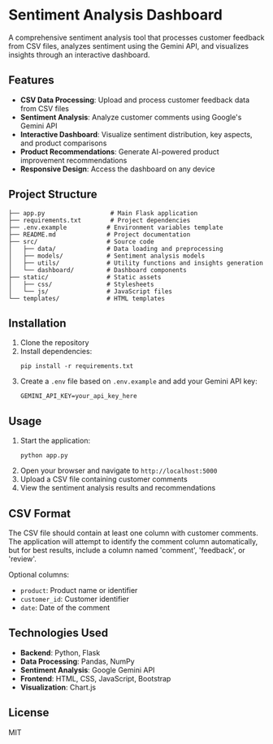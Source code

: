 # Sentiment Analysis Dashboard

A comprehensive sentiment analysis tool that processes customer feedback from CSV files, analyzes sentiment using the Gemini API, and visualizes insights through an interactive dashboard.

## Features

- **CSV Data Processing**: Upload and process customer feedback data from CSV files
- **Sentiment Analysis**: Analyze customer comments using Google's Gemini API
- **Interactive Dashboard**: Visualize sentiment distribution, key aspects, and product comparisons
- **Product Recommendations**: Generate AI-powered product improvement recommendations
- **Responsive Design**: Access the dashboard on any device

## Project Structure

```
├── app.py                  # Main Flask application
├── requirements.txt        # Project dependencies
├── .env.example           # Environment variables template
├── README.md              # Project documentation
├── src/                   # Source code
│   ├── data/              # Data loading and preprocessing
│   ├── models/            # Sentiment analysis models
│   ├── utils/             # Utility functions and insights generation
│   └── dashboard/         # Dashboard components
├── static/                # Static assets
│   ├── css/               # Stylesheets
│   └── js/                # JavaScript files
└── templates/             # HTML templates
```

## Installation

1. Clone the repository
2. Install dependencies:
   ```
   pip install -r requirements.txt
   ```
3. Create a `.env` file based on `.env.example` and add your Gemini API key:
   ```
   GEMINI_API_KEY=your_api_key_here
   ```

## Usage

1. Start the application:
   ```
   python app.py
   ```
2. Open your browser and navigate to `http://localhost:5000`
3. Upload a CSV file containing customer comments
4. View the sentiment analysis results and recommendations

## CSV Format

The CSV file should contain at least one column with customer comments. The application will attempt to identify the comment column automatically, but for best results, include a column named 'comment', 'feedback', or 'review'.

Optional columns:
- `product`: Product name or identifier
- `customer_id`: Customer identifier
- `date`: Date of the comment

## Technologies Used

- **Backend**: Python, Flask
- **Data Processing**: Pandas, NumPy
- **Sentiment Analysis**: Google Gemini API
- **Frontend**: HTML, CSS, JavaScript, Bootstrap
- **Visualization**: Chart.js

## License

MIT